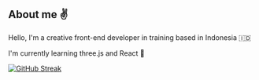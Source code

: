 ## About me :v:

Hello, I'm a creative front-end developer in training based in Indonesia :indonesia:

I'm currently learning three.js and React 🌱

[![GitHub Streak](https://github-readme-streak-stats.herokuapp.com?user=izamghali&theme=transparent&border_radius=8&fire=70EBDE&dates=EBEBEB&ring=F9DE20&currStreakLabel=F9DE20&sideLabels=EBEBEB&sideNums=EBEBEB&currStreakNum=70EBDE)](https://git.io/streak-stats)

<!--
**izamghali/izamghali** is a ✨ _special_ ✨ repository because its `README.md` (this file) appears on your GitHub profile.

Here are some ideas to get you started:

- 🔭 I’m currently working on ...
- 🌱 I’m currently learning ...
- 👯 I’m looking to collaborate on ...
- 🤔 I’m looking for help with ...
- 💬 Ask me about ...
- 📫 How to reach me: ...
- 😄 Pronouns: ...
- ⚡ Fun fact: ...
-->
